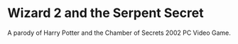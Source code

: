 # Wizard 2 and the Serpent Secret

A parody of Harry Potter and the Chamber of Secrets 2002 PC Video Game.
